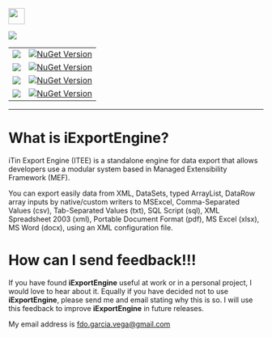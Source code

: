 <p>
  <img src="https://cdn.rawgit.com/iAJTin/iExportEngine/master/nuget/iTin.Export.png"  
       height="32">
</p>
<p>
  <a href="https://github.com/iAJTin/iExportEngine">
    <img src="https://img.shields.io/badge/iTin-iExportEngine-green.svg?style=flat"/>
  </a>
</p>
<table>
  <tr>
    <td>
      <a href="https://github.com/iAJTin/iExportEngine/tree/master/source/library/iTin.Export.Core">
        <img src="https://img.shields.io/badge/-iTin.Export.Core-green.svg?style=flat"/>
      </a>
    </td>
    <td>
      <a href="https://www.nuget.org/packages/iTin.Export.Core/">
        <img alt="NuGet Version" 
             src="https://img.shields.io/nuget/v/iTin.Export.Core.svg" /> 
      </a>
    </td>  
  </tr>
  <tr>
    <td>
      <a href="https://github.com/iAJTin/iExportEngine/tree/master/source/library/iTin.Export.Writers.Adobe">
        <img src="https://img.shields.io/badge/-iTin.Export.Writers.Adobe-green.svg?style=flat" />
      </a>
    </td>
    <td>
      <a href="https://www.nuget.org/packages/iTin.Export.Writers.Adobe/">
        <img alt="NuGet Version" src="https://img.shields.io/nuget/v/iTin.Export.Writers.Adobe.svg" />
      </a>
    </td>
  </tr>
  <tr>
    <td>
      <a href="https://github.com/iAJTin/iExportEngine/tree/master/source/library/iTin.Export.Writers.OpenXml.Xlsx">
        <img src="https://img.shields.io/badge/-iTin.Export.Writers.OpenXml.Xlsx-green.svg?style=flat" />
      </a>
    </td>
    <td>
      <a href="https://www.nuget.org/packages/iTin.Export.Writers.OpenXml.Xlsx/">
        <img alt="NuGet Version" src="https://img.shields.io/nuget/v/iTin.Export.Writers.OpenXml.Xlsx.svg" />
      </a>
    </td>
  </tr>
  <tr>
    <td>
      <a href="https://github.com/iAJTin/iExportEngine/tree/master/source/library/iTin.Export.Writers.OpenXml.DocX">
        <img src="https://img.shields.io/badge/-iTin.Export.Writers.OpenXml.DocX-green.svg?style=flat" />
      </a>
    </td>
    <td>
      <a href="https://www.nuget.org/packages/iTin.Export.Writers.OpenXml.DocX/">
        <img alt="NuGet Version" src="https://img.shields.io/nuget/v/iTin.Export.Writers.OpenXml.DocX.svg" /> 
      </a>
    </td>
  </tr>
</table>

***

# What is iExportEngine?

iTin Export Engine (ITEE) is a standalone engine for data export that allows developers use a modular system based in Managed Extensibility Framework (MEF).

You can export easily data from XML, DataSets, typed ArrayList, DataRow array inputs by native/custom writers to MSExcel, Comma-Separated Values (csv), Tab-Separated Values (txt), SQL Script (sql), XML Spreadsheet 2003 (xml), Portable Document Format (pdf), MS Excel (xlsx), MS Word (docx), using an XML configuration file.

# How can I send feedback!!!

If you have found **iExportEngine** useful at work or in a personal project, I would love to hear about it. Equally if you have decided not to use **iExportEngine**, please send me and email stating why this is so. I will use this feedback to improve **iExportEngine** in future releases.

My email address is fdo.garcia.vega@gmail.com

